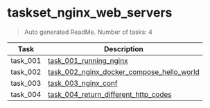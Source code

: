 # taskset_nginx_web_servers

> Auto generated ReadMe. Number of tasks: 4

| Task     | Description                                                                                                      |
|----------|------------------------------------------------------------------------------------------------------------------|
| task_001 | [task_001_running_nginx](taskset_nginx_web_servers/task_001_running_nginx)                                       |
| task_002 | [task_002_nginx_docker_compose_hello_world](taskset_nginx_web_servers/task_002_nginx_docker_compose_hello_world) |
| task_003 | [task_003_nginx_conf](taskset_nginx_web_servers/task_003_nginx_conf)                                             |
| task_004 | [task_004_return_different_http_codes](taskset_nginx_web_servers/task_004_return_different_http_codes)           |
